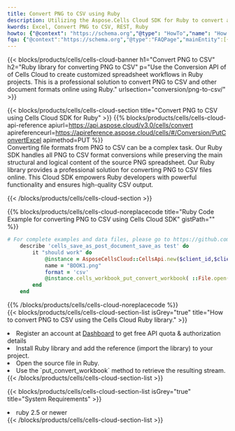 ```yaml
---
title: Convert PNG to CSV using Ruby 
description: Utilizing the Aspose.Cells Cloud SDK for Ruby to convert a PNG format file to a CSV format file. 
kwords: Excel, Convert PNG to CSV, REST, Ruby
howto: {"@context": "https://schema.org","@type": "HowTo","name": "How to convert PNG to CSV using the Cells Cloud Ruby library.","description": "How to convert PNG to CSV using the Cells Cloud Ruby library.","image": {"@type": "ImageObject"},"url": "/ruby/conversion/png-to-csv/","step": [{ "@type": "HowToStep","name": "How to convert PNG to CSV using the Cells Cloud Ruby library. step 1", "image": {"@type": "ImageObject",},"url": "/ruby/conversion/png-to-csv/","text": "Register an account at <a href='https://dashboard.aspose.cloud/'>Dashboard</a> to get free API quota & authorization details",},{ "@type": "HowToStep","name": "How to convert PNG to CSV using the Cells Cloud Ruby library. step 1", "image": {"@type": "ImageObject",},"url": "/ruby/conversion/png-to-csv/","text": "Install Ruby library and add the reference (import the library) to your project.",},{ "@type": "HowToStep","name": "How to convert PNG to CSV using the Cells Cloud Ruby library. step 1", "image": {"@type": "ImageObject",},"url": "/ruby/conversion/png-to-csv/","text": "Open the source file in Ruby.",},{ "@type": "HowToStep","name": "How to convert PNG to CSV using the Cells Cloud Ruby library. step 1", "image": {"@type": "ImageObject",},"url": "/ruby/conversion/png-to-csv/","text": "Use the `put_convert_workbook` method to retrieve the resulting stream.",}, ],"supply": {"@type": "HowToSupply","name": "document"},"tool": [{"@type": "HowToTool","name": "RubyMine, Visual Studio Code, Aptana Studio, NetBeans"},{"@type": "HowToTool","name": "Aspose Cells"}],"totalTime": "PT6M"}
fqa: {"@context":"https://schema.org","@type":"FAQPage","mainEntity":[{"@type":"Question","name":"Why convert file formats in C# using REST API?","acceptedAnswer":{"@type":"Answer","text":"Documents are encoded in many ways, and some files may be incompatible with the software you use. To open and read such files, just convert them to appropriate file formats.<br/><ol><li>Install .NET SDK and add the reference (import the library) to your project.</li><li>Open the source file in C# using REST API.</li><li>Call the PutConvertWorkbookRequest() method, passing an output filename with required extension.</li><li>Get the result of conversion as a separate file.</li></ol>"}},{"@type":"Question","name":"What file formats can I convert with your C# library?","acceptedAnswer":{"@type":"Answer","text":"We support a variety of file formats for conversion using .NET library, including XLSX, Excel, xls , PDF, CSV, HTML, Markdown, XML, PNG, JPG, TIFF, Json, TXT and many more."}},{"@type":"Question","name":"What is the maximum allowed file size for conversion using this .NET library?","acceptedAnswer":{"@type":"Answer","text":"There are no file size limits for format conversions using .NET library."}}]}
---
```



{{< blocks/products/cells/cells-cloud-banner h1="Convert PNG to CSV" h2="Ruby library for converting PNG to CSV" p="Use the Conversion API of of Cells Cloud to create customized spreadsheet workflows in Ruby projects. This is a professional solution to convert PNG to CSV and other document formats online using Ruby." urlsection="conversion/png-to-csv/" >}}

{{< blocks/products/cells/cells-cloud-section  title="Convert PNG to CSV using Cells Cloud SDK for Ruby" >}}
{{% blocks/products/cells/cells-cloud-api-reference  apiurl=https://api.aspose.cloud/v3.0/cells/convert  apireferenceurl=https://apireference.aspose.cloud/cells/#/Conversion/PutConvertExcel  apimethod=PUT %}}
<br/>
Converting file formats from PNG to CSV can be a complex task. Our Ruby SDK handles all PNG to CSV format conversions while preserving the main structural and logical content of the source PNG spreadsheet. Our Ruby library provides a professional solution for converting PNG to CSV files online. This Cloud SDK empowers Ruby developers with powerful functionality and ensures high-quality CSV output.

{{< /blocks/products/cells/cells-cloud-section >}}

{{% blocks/products/cells/cells-cloud-noreplacecode title="Ruby Code Example for converting PNG to CSV using Cells Cloud SDK" gistPath="" %}}
 
```ruby
# For complete examples and data files, please go to https://github.com/aspose-cells-cloud/aspose-cells-cloud-ruby/
    describe 'cells_save_as_post_document_save_as test' do
        it "should work" do
            @instance = AsposeCellsCloud::CellsApi.new($client_id,$client_secret,"v3.0","https://api.aspose.cloud/")
            name = "BOOK1.png"
            format = 'csv'
            @instance.cells_workbook_put_convert_workbook( ::File.open(File.expand_path("data/"+name),"r")  {|io| io.read(io.size) },{:format=>format})     
        end
    end
```
 
{{% /blocks/products/cells/cells-cloud-noreplacecode  %}}
<br/>
{{< blocks/products/cells/cells-cloud-section-list isGrey="true"  title="How to convert PNG to CSV using the Cells Cloud Ruby library." >}}
<li>Register an account at <a href="https://dashboard.aspose.cloud/">Dashboard</a> to get free API quota & authorization details</li>
<li>Install Ruby library and add the reference (import the library) to your project.</li>
<li>Open the source file in Ruby.</li>
<li>Use the `put_convert_workbook` method to retrieve the resulting stream.</li>
{{< /blocks/products/cells/cells-cloud-section-list >}}

{{< blocks/products/cells/cells-cloud-section-list isGrey="true"  title="System Requirements" >}}
<li>ruby 2.5 or newer</li>
{{< /blocks/products/cells/cells-cloud-section-list >}}
